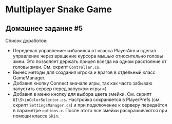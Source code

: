 # Multiplayer Snake Game

## Домашнее задание #5
Список доработок:
* Переделал управление: избавился от класса PlayerAim и сделал управление через вращение курсора мышью относительно головы змеи. Это позволяет держать прицел всегда на одном расстояние от головы змеи. См. скрипт `Controller.cs`.
* Вынес методы для создания игрока и врагов в отдельный класс GameManager.
* Добавил кнопку Connect вначале игры, так как часто забываю запустить сервер перед запуском игры =)
* Добавил в меню кнопку для выбора цвета змейки. См. скрипт `UI\SkinColorSelector.cs`. Настройка сохраняется в PlayerPrefs (см. скрипт `SettingsManager.cs`) и при подключение к серверу передаётся в параметре `options.c`. После этого все змейки раскрашиваются при помощи класса `Skin`.
